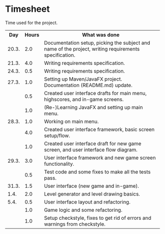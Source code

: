 # Timesheet

Time used for the project.

<table>
  <tr><th>Day</th><th>Hours</th><th>What was done</th></tr>
  <tr><td>20.3.</td><td>2.0</td><td>Documentation setup, picking the subject and name of the project, writing requirements specification.</td></tr>
  <tr><td>21.3.</td><td>4.0</td><td>Writing requirements specification.</td></tr>
  <tr><td>24.3.</td><td>0.5</td><td>Writing requirements specification.</td></tr>
  <tr><td>27.3.</td><td>1.0</td><td>Setting up Maven/JavaFX project. Documentation (README.md) update.</td></tr>
  <tr><td>     </td><td>0.5</td><td>Created user interface drafts for main menu, highscores, and in-game screens.</td></tr>
  <tr><td>     </td><td>1.0</td><td>(Re-)Learning JavaFX and setting up main menu.</td></tr>
  <tr><td>28.3.</td><td>1.0</td><td>Working on main menu.</td></tr>
  <tr><td>     </td><td>4.0</td><td>Created user interface framework, basic screen setup/flow.</td></tr>
  <tr><td>     </td><td>1.0</td><td>Created user interface draft for new game screen, and user interface flow diagram.</td></tr>
  <tr><td>29.3.</td><td>3.0</td><td>User interface framework and new game screen functionality.</td></tr>
  <tr><td>     </td><td>0.5</td><td>Test code and some fixes to make all the tests pass.</td></tr>
  <tr><td>31.3.</td><td>1.5</td><td>User interface (new game and in-game).</td></tr>
  <tr><td>1.4. </td><td>2.0</td><td>Level generator and level drawing basics.</td></tr>
  <tr><td>5.4. </td><td>0.5</td><td>User interface layout and refactoring.</td></tr>
  <tr><td>     </td><td>1.0</td><td>Game logic and some refactoring.</td></tr>
  <tr><td>     </td><td>1.0</td><td>Setup checkstyle, fixes to get rid of errors and warnings from checkstyle.</td></tr>
</table>
